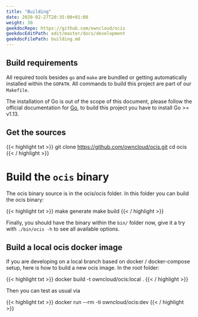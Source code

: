 ```yaml
---
title: "Building"
date: 2020-02-27T20:35:00+01:00
weight: 30
geekdocRepo: https://github.com/owncloud/ocis
geekdocEditPath: edit/master/docs/development
geekdocFilePath: building.md
---
```


## Build requirements

All required tools besides `go` and `make` are bundled or getting automatically installed within the `GOPATH`. All commands to build this project are part of our `Makefile`.

The installation of Go is out of the scope of this document, please follow the official documentation for [Go](https://golang.org/doc/install), to build this project you have to install Go >= v1.13. 

## Get the sources

{{< highlight txt >}}
git clone https://github.com/owncloud/ocis.git
cd ocis
{{< / highlight >}}

# Build the `ocis` binary

The ocis binary source is in the ocis/ocis folder. In this folder you can build the ocis binary:

{{< highlight txt >}}
make generate
make build
{{< / highlight >}}

Finally, you should have the binary within the `bin/` folder now, give it a try with `./bin/ocis -h` to see all available options.

## Build a local ocis docker image

If you are developing on a local branch based on docker / docker-compose setup, here is how to build a new ocis image. In the root folder:

{{< highlight txt >}}
docker build -t owncloud/ocis:local .
{{< / highlight >}}

Then you can test as usual via

{{< highlight txt >}}
docker run --rm -ti owncloud/ocis:dev
{{< / highlight >}}
